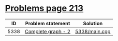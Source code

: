 # [Problems page 213](https://www.e-olymp.com/en/problems?page=213)


| ID   | Problem statement                                              | Solution                       |
|------|----------------------------------------------------------------|--------------------------------|
| 5338 | [Complete graph - 2](https://www.e-olymp.com/en/problems/5338) | [5338/main.cpp](5338/main.cpp) |


